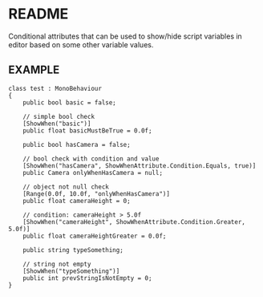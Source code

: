 # README #

Conditional attributes that can be used to show/hide script variables in editor based on some other variable values.

## EXAMPLE ##

    class test : MonoBehaviour
    {
        public bool basic = false;

        // simple bool check
        [ShowWhen("basic")]
        public float basicMustBeTrue = 0.0f;

        public bool hasCamera = false;

        // bool check with condition and value
        [ShowWhen("hasCamera", ShowWhenAttribute.Condition.Equals, true)]
        public Camera onlyWhenHasCamera = null;

        // object not null check
        [Range(0.0f, 10.0f, "onlyWhenHasCamera")]
        public float cameraHeight = 0;

        // condition: cameraHeight > 5.0f
        [ShowWhen("cameraHeight", ShowWhenAttribute.Condition.Greater, 5.0f)]
        public float cameraHeightGreater = 0.0f;

        public string typeSomething;

        // string not empty
        [ShowWhen("typeSomething")]
        public int prevStringIsNotEmpty = 0;
    }